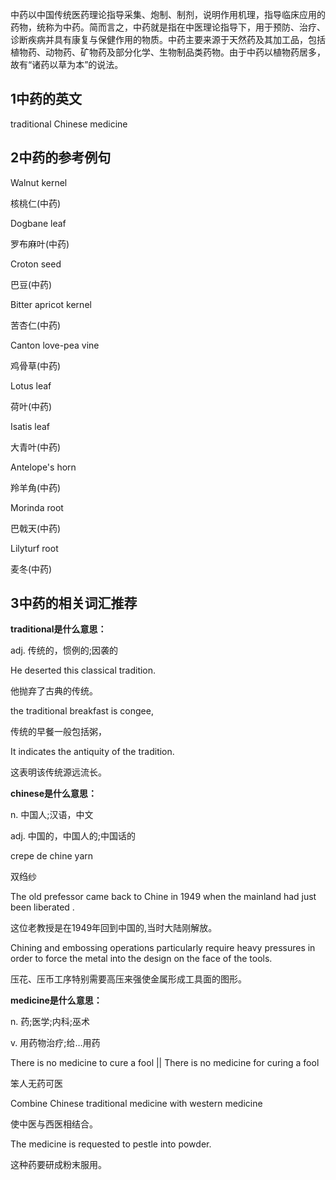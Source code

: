 中药以中国传统医药理论指导采集、炮制、制剂，说明作用机理，指导临床应用的药物，统称为中药。简而言之，中药就是指在中医理论指导下，用于预防、治疗、诊断疾病并具有康复与保健作用的物质。中药主要来源于天然药及其加工品，包括植物药、动物药、矿物药及部分化学、生物制品类药物。由于中药以植物药居多，故有“诸药以草为本”的说法。

## 1中药的英文

traditional Chinese medicine

## 2中药的参考例句

Walnut kernel

核桃仁(中药)

Dogbane leaf

罗布麻叶(中药)

Croton seed

巴豆(中药)

Bitter apricot kernel

苦杏仁(中药)

Canton love-pea vine

鸡骨草(中药)

Lotus leaf

荷叶(中药)

Isatis leaf

大青叶(中药)

Antelope's horn

羚羊角(中药)

Morinda root

巴戟天(中药)

Lilyturf root

麦冬(中药)

## 3中药的相关词汇推荐

**traditional是什么意思：**

adj. 传统的，惯例的;因袭的

He deserted this classical tradition.

他抛弃了古典的传统。

the traditional breakfast is congee,

传统的早餐一般包括粥，

It indicates the antiquity of the tradition.

这表明该传统源远流长。

**chinese是什么意思：**

n. 中国人;汉语，中文

adj. 中国的，中国人的;中国话的

crepe de chine yarn

双绉纱

The old prefessor came back to Chine in 1949 when the mainland had just been liberated .

这位老教授是在1949年回到中国的,当时大陆刚解放。

Chining and embossing operations particularly require heavy pressures in order to force the metal into the design on the face of the tools.

压花、压币工序特别需要高压来强使金属形成工具面的图形。

**medicine是什么意思：**

n. 药;医学;内科;巫术

v. 用药物治疗;给…用药

There is no medicine to cure a fool || There is no medicine for curing a fool

笨人无药可医

Combine Chinese traditional medicine with western medicine

使中医与西医相结合。

The medicine is requested to pestle into powder.

这种药要研成粉末服用。